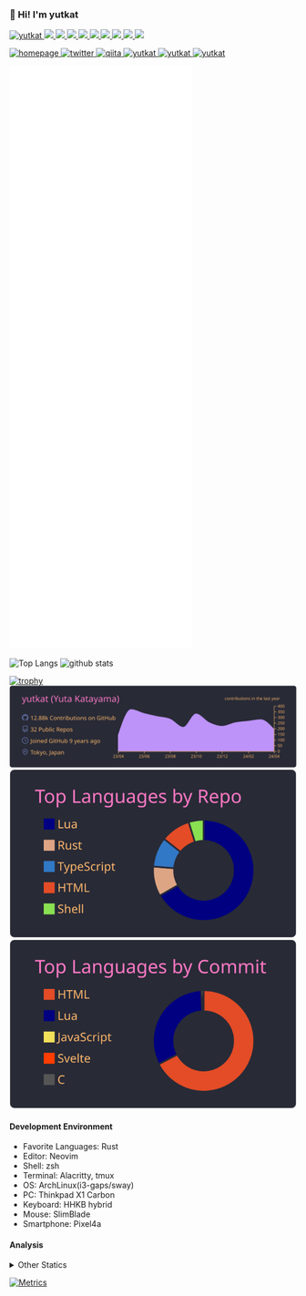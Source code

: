 ### 👋 Hi! I'm yutkat

<p align="left"> 
  <a href="https://github.com/yutkat/yutkat/">
    <img src="https://komarev.com/ghpvc/?username=yutkat" alt="yutkat" />
  </a>
  <a href="http://twitter.com/yutkat">
    <img height="20" src="https://img.shields.io/twitter/follow/yutkat?label=Twitter&logo=twitter&style=flat" />
  </a>
  <a href="https://github.com/yutkat">
    <img height="20" src="https://img.shields.io/github/followers/yutkat?label=follow&logo=github&style=flat" />
  </a>
  <a href="https://www.reddit.com/user/yutkat">
    <img height="20" src="https://img.shields.io/reddit/user-karma/combined/yutkat?label=Reddit&logo=reddit&style=flat" />
  </a>
  <a href="https://stackoverflow.com/users/5720201/yutkat">
    <img height="20" src="https://img.shields.io/stackexchange/stackoverflow/r/5720201?label=StackOverflow&logo=stack-overflow&style=flat" />
  </a>
  <a href="https://zenn.dev/yutakatay">
    <img height="20" src="https://zenn.badge.nikaera.com/s/yutakatay/likes" />
  </a>
  <a href="https://zenn.dev/yutakatay">
    <img height="20" src="https://zenn.badge.nikaera.com/s/yutakatay/followers" />
  </a>
  <a href="https://zenn.dev/yutakatay">
    <img height="20" src="https://zenn.badge.nikaera.com/s/yutakatay/articles" />
  </a>
  <a href="http://qiita.com/yutkat">
    <img height="20" src="https://qiita-badge.apiapi.app/s/yutkat/posts.svg" />
  </a>
  <a href="http://qiita.com/yutkat">
    <img height="20" src="https://qiita-badge.apiapi.app/s/yutkat/contributions.svg" />
  </a>
</p>

<p align="left"> 
  <a href="https://yutkat.github.io/">
    <img alt="homepage" width="30px" src="https://image.flaticon.com/icons/svg/565/565527.svg" />
  </a>
  <a href="https://twitter.com/yutkat">
    <img alt="twitter" width="30px" src="https://image.flaticon.com/icons/svg/123/123728.svg" />
  </a>
  <a href="https://qiita.com/yutkat">
    <img alt="qiita" width="30px" src="https://simpleicons.org/icons/qiita.svg" />
  </a>
  <a href="https://dev.to/yutkat" target="blank">
    <img src="https://cdn.jsdelivr.net/npm/simple-icons@3.0.1/icons/dev-dot-to.svg" alt="yutkat" height="30" width="30" />
  </a>
  <a href="https://stackoverflow.com/users/yutkat" target="blank">
    <img src="https://cdn.jsdelivr.net/npm/simple-icons@3.0.1/icons/stackoverflow.svg" alt="yutkat" height="30" width="30" />
  </a>
  <a href="https://www.quora.com/profile/Yutkat" target="blank">
    <img src="https://www.flaticon.com/svg/static/icons/svg/732/732105.svg" alt="yutkat" height="30" width="30" />
  </a>
</p>

<!-- ![Metrics](https://metrics.lecoq.io/yutkat) -->
![Metrics](https://github.com/yutkat/yutkat/blob/main/github-metrics.svg)

<p align="left"> 
  <img alt="Top Langs" height="150px" src="https://github-readme-stats.vercel.app/api/top-langs/?username=yutkat&layout=compact&count_private=true&show_icons=true&show_icons=true&theme=onedark" />
  <img alt="github stats" height="150px" src="https://github-readme-stats.vercel.app/api?username=yutkat&count_private=true&show_icons=true&show_icons=true&theme=onedark" />
</p>

[![trophy](https://github-profile-trophy.vercel.app/?username=yutkat&theme=gruvbox)](https://github.com/ryo-ma/github-profile-trophy)
[![](https://raw.githubusercontent.com/yutkat/yutkat/master/profile-summary-card-output/dracula/0-profile-details.svg)](https://github.com/vn7n24fzkq/github-profile-summary-cards)
[![](https://raw.githubusercontent.com/yutkat/yutkat/master/profile-summary-card-output/dracula/1-repos-per-language.svg)](https://github.com/vn7n24fzkq/github-profile-summary-cards)
[![](https://raw.githubusercontent.com/yutkat/yutkat/master/profile-summary-card-output/dracula/2-most-commit-language.svg)](https://github.com/vn7n24fzkq/github-profile-summary-cards)

#### Development Environment

- Favorite Languages: Rust
- Editor: Neovim
- Shell: zsh
- Terminal: Alacritty, tmux
- OS: ArchLinux(i3-gaps/sway)
- PC: Thinkpad X1 Carbon
- Keyboard: HHKB hybrid
- Mouse: SlimBlade
- Smartphone: Pixel4a

#### Analysis

<!-- <img height="150" src="https://github.com/yutkat/yutkat/blob/master/images/stat.svg" alt="Alternative Text"/> -->

<details>
  <summary>Other Statics</summary>
  <!--START_SECTION:waka-->
**🐱 My Github Data** 

> 🏆 1,650 Contributions in the Year 2021
 > 
> 📦 24.4 kB Used in Github's Storage 
 > 
> 🚫 Not Opted to Hire
 > 
> 📜 41 Public Repositories 
 > 
> 🔑 1 Private Repository 
 > 
**I'm an Early 🐤** 

```text
🌞 Morning    31 commits     ████░░░░░░░░░░░░░░░░░░░░░   19.14% 
🌆 Daytime    71 commits     ███████████░░░░░░░░░░░░░░   43.83% 
🌃 Evening    45 commits     ███████░░░░░░░░░░░░░░░░░░   27.78% 
🌙 Night      15 commits     ██░░░░░░░░░░░░░░░░░░░░░░░   9.26%

```
📅 **I'm Most Productive on Friday** 

```text
Monday       24 commits     ███░░░░░░░░░░░░░░░░░░░░░░   14.81% 
Tuesday      27 commits     ████░░░░░░░░░░░░░░░░░░░░░   16.67% 
Wednesday    27 commits     ████░░░░░░░░░░░░░░░░░░░░░   16.67% 
Thursday     23 commits     ███░░░░░░░░░░░░░░░░░░░░░░   14.2% 
Friday       35 commits     █████░░░░░░░░░░░░░░░░░░░░   21.6% 
Saturday     16 commits     ██░░░░░░░░░░░░░░░░░░░░░░░   9.88% 
Sunday       10 commits     █░░░░░░░░░░░░░░░░░░░░░░░░   6.17%

```


📊 **This Week I Spent My Time On** 

```text
⌚︎ Time Zone: Asia/Tokyo

💬 Programming Languages: 
Other                    40 hrs 54 mins      ████████████████████░░░░░   81.28% 
C#                       4 hrs 29 mins       ██░░░░░░░░░░░░░░░░░░░░░░░   8.93% 
Text                     1 hr 35 mins        ░░░░░░░░░░░░░░░░░░░░░░░░░   3.18% 
Lua                      1 hr 26 mins        ░░░░░░░░░░░░░░░░░░░░░░░░░   2.85% 
C++                      55 mins             ░░░░░░░░░░░░░░░░░░░░░░░░░   1.84%

🔥 Editors: 
Browser                  40 hrs 40 mins      ████████████████████░░░░░   80.84% 
Neovim                   9 hrs 38 mins       ████░░░░░░░░░░░░░░░░░░░░░   19.16%

💻 Operating System: 
Linux                    50 hrs 19 mins      █████████████████████████   100.0%

```

**I Mostly Code in Vim script** 

```text
Vim script               8 repos             █████████████░░░░░░░░░░░░   53.33% 
Shell                    2 repos             ███░░░░░░░░░░░░░░░░░░░░░░   13.33% 
Rust                     2 repos             ███░░░░░░░░░░░░░░░░░░░░░░   13.33% 
TypeScript               2 repos             ███░░░░░░░░░░░░░░░░░░░░░░   13.33% 
AutoHotkey               1 repo              █░░░░░░░░░░░░░░░░░░░░░░░░   6.67%

```


**Timeline**

![Chart not found](https://raw.githubusercontent.com/yutkat/yutkat/main/charts/bar_graph.png) 


 Last Updated on 19/09/2021
<!--END_SECTION:waka-->
</details>


[![Metrics](https://github.com/yutkat/yutkat/actions/workflows/main.yml/badge.svg)](https://github.com/yutkat/yutkat/actions/workflows/main.yml)
